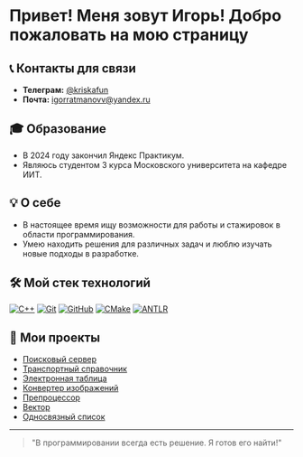 # Привет! Меня зовут Игорь! Добро пожаловать на мою страницу

## 📞 Контакты для связи

- **Телеграм:** [@kriskafun](https://t.me/kriskafun)
- **Почта:** [igorratmanovv@yandex.ru](mailto:igorratmanovv@yandex.ru)

## 🎓 Образование

- В 2024 году закончил Яндекс Практикум.
- Являюсь студентом 3 курса Московского университета на кафедре ИИТ.

## 💡 О себе

- В настоящее время ищу возможности для работы и стажировок в области программирования.
- Умею находить решения для различных задач и люблю изучать новые подходы в разработке.

## 🛠️ Мой стек технологий

[![C++](https://img.shields.io/badge/C++-blue?logo=c%2B%2B&style=flat-square)](https://en.wikipedia.org/wiki/C%2B%2B) 
[![Git](https://img.shields.io/badge/Git-orange?logo=git&style=flat-square)](https://git-scm.com/)
[![GitHub](https://img.shields.io/badge/GitHub-black?logo=github&style=flat-square)](https://github.com/)
[![CMake](https://img.shields.io/badge/CMake-brightgreen?logo=cmake&style=flat-square)](https://cmake.org/)
[![ANTLR](https://img.shields.io/badge/ANTLR-red?logo=antlr&style=flat-square)](https://www.antlr.org/)

## 📂 Мои проекты

- [Поисковый сервер](https://github.com/Kriskafill/cpp-search-server) 
- [Транспортный справочник](https://github.com/Kriskafill/cpp-transport-catalogue) 
- [Электронная таблица](https://github.com/Kriskafill/cpp-spreadsheet) 
- [Конвертер изображений](https://github.com/Kriskafill/cpp-image-converter) 
- [Препроцессор](https://github.com/Kriskafill/cpp-preprocessor) 
- [Вектор](https://github.com/Kriskafill/cpp-advanced-vector) 
- [Односвязный список](https://github.com/Kriskafill/cpp-single-linked-list)

---

> "В программировании всегда есть решение. Я готов его найти!"
